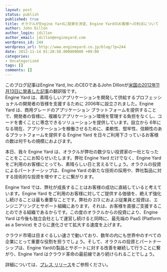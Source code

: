 ```yaml
---
layout: post
status: publish
published: true
title: オラクルがEngine Yardに投資を決定、Engine Yardのお客様への利点について
author: John Dillon
author_login: jdillon
author_email: jdillon@engineyard.com
wordpress_id: 244
wordpress_url: http://www.engineyard.co.jp/blog/?p=244
date: 2012-11-14 01:28:58.000000000 +09:00
categories:
- Uncategorized
tags: []
comments: []
---
```

<div class="note">このブログ記事はEngine Yard, Inc.のCEOであるJohn Dillonが<a title="Oracle Invests in Engine Yard and Our Customers Benefit" href="https://www.engineyard.com/blog/2012/oracle-invests-in-engine-yard/" target="_blank">米国の2012年11月13日に発表した記事</a>の翻訳版です。</div>
Engine Yard は、素晴らしいアプリケーションを開発して供給するプロフェッショナルの開発者の皆様を支援するために 2006年に設立されました。Engine Yard は、商用グレードのアプリケーション プラットフォームを提供することで、開発者の皆様に、複雑なアプリケーション環境を管理する負担をなくし、コードを書くことに専念できるソリューションを提供しています。設立から 6年になる現在、アプリケーションを稼働させるために、柔軟性、堅牢性、信頼性のあるプラットフォームを提供する Engine Yard を日々ご利用下さっているお客様の数は何千もの規模におよびます。

本日、我々 Engine Yard は、オラクルが弊社の数少ない投資家の一社となったことをここにお知らせいたします。弊社 Engine Yard だけでなく、Engine Yard をご利用のお客様にとっても、素晴らしい日と言えるでしょう。オラクルの投資によるパートナーシップは、Engine Yard の新たな技術の採用や、弊社製品に対する技術的な投資を増やすことに繋がります。

Engine Yard では、弊社が成長することはお客様の成功に直結していると考えています。Engine Yard をご利用のお客様に対してご提供する価値を、絶えず強化し続けることは最も重要なことです。弊社の 2/3 におよぶ従業員と投資は、エンジニアリングとサポート組織にあります。それは、お客様を直接ご支援することのできる組織であるからです。この度のオラクルからの投資により、Engine Yard は今後も独立会社として運営し続けると同時に、最先端の PaaS (Platform as a Service) をさらに進化させて拡大する速度を上げます。

クラウド市場は目まぐるしい速さで動いており、数年の内にも世界中のすべての企業にとって重要な役割を担うでしょう。そして、オラクルの投資とパートナーシップは、Engine Yardの製品とサポートに対する改善を継続して行うことに繋がり、Engine Yard はクラウド革命の最前線であり続けられることでしょう。

詳細については、<a title="Oracle Invests in Leading Platform-as-a-Service Company Engine Yard" href="http://www.oracle.com/us/corporate/press/1873187" target="_blank">プレス リリース</a>をご参照ください。
